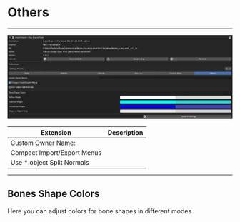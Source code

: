 # Others

___

![others centered](../blender-images/panels/Others.png)

| Extension | Description |
---|---|
| Custom Owner Name: |  |
| Compact Import/Export Menus |  |
| Use *.object Split Normals |  |

___

## Bones Shape Colors

Here you can adjust colors for bone shapes in different modes
